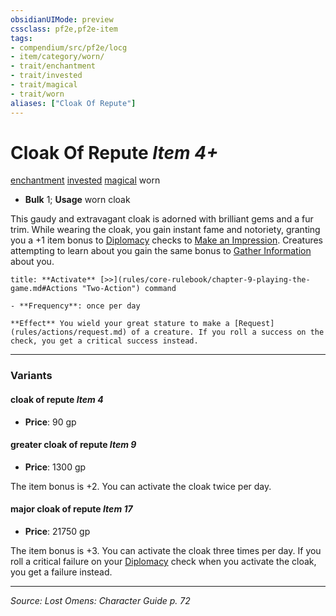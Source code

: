 ```yaml
---
obsidianUIMode: preview
cssclass: pf2e,pf2e-item
tags:
- compendium/src/pf2e/locg
- item/category/worn/
- trait/enchantment
- trait/invested
- trait/magical
- trait/worn
aliases: ["Cloak Of Repute"]
---
```

# Cloak Of Repute *Item 4+*  
[enchantment](enchantment.md "Enchantment School Trait")  [invested](invested.md "Invested Item Trait")  [magical](magical.md "Magical Item Trait")  worn  

- **Bulk** 1; **Usage** worn cloak

This gaudy and extravagant cloak is adorned with brilliant gems and a fur trim. While wearing the cloak, you gain instant fame and notoriety, granting you a +1 item bonus to [Diplomacy](skills.md#Diplomacy) checks to [Make an Impression](make-an-impression.md). Creatures attempting to learn about you gain the same bonus to [Gather Information](gather-information.md) about you.

```ad-embed-ability
title: **Activate** [>>](rules/core-rulebook/chapter-9-playing-the-game.md#Actions "Two-Action") command

- **Frequency**: once per day

**Effect** You wield your great stature to make a [Request](rules/actions/request.md) of a creature. If you roll a success on the check, you get a critical success instead.
```

---

### Variants

#### cloak of repute *Item 4*

- **Price**: 90 gp

#### greater cloak of repute *Item 9*

- **Price**: 1300 gp

The item bonus is +2. You can activate the cloak twice per day.

#### major cloak of repute *Item 17*

- **Price**: 21750 gp

The item bonus is +3. You can activate the cloak three times per day. If you roll a critical failure on your [Diplomacy](skills.md#Diplomacy) check when you activate the cloak, you get a failure instead.

---
*Source: Lost Omens: Character Guide p. 72*